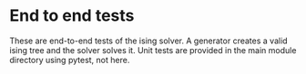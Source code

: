 # End to end tests
These are end-to-end tests of the ising solver. A generator creates a valid ising tree and the solver solves it.
Unit tests are provided in the main module directory using pytest, not here.

